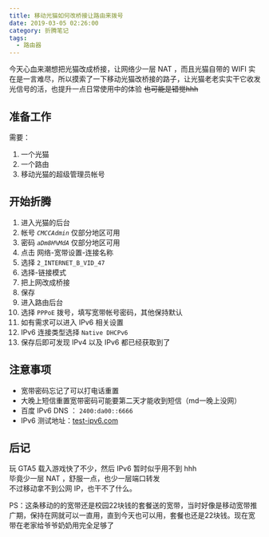 ```yaml
---
title: 移动光猫如何改桥接让路由来拨号
date: 2019-03-05 02:26:00
category: 折腾笔记
tags:
  - 路由器
---
```


今天心血来潮想把光猫改成桥接，让网络少一层 NAT ，而且光猫自带的 WIFI 实在是一言难尽，所以摸索了一下移动光猫改桥接的路子，让光猫老老实实干它收发光信号的活，也提升一点日常使用中的体验 ~~也可能是错觉hhh~~

## 准备工作

需要：

1. 一个光猫
2. 一个路由
3. 移动光猫的超级管理员帐号

## 开始折腾

1. 进入光猫的后台
2. 帐号 _`CMCCAdmin`_ 仅部分地区可用
3. 密码 _`aDm8H%MdA`_ 仅部分地区可用
4. 点击 网络-宽带设置-连接名称
5. 选择 `2_INTERNET_B_VID_47`
6. 选择-链接模式
7. 把上网改成桥接
8. 保存
9. 进入路由后台
10. 选择 `PPPoE` 拨号，填写宽带帐号密码，其他保持默认
11. 如有需求可以进入 IPv6 相关设置
12. IPv6 连接类型选择 `Native DHCPv6`
13. 保存后即可发现 IPv4 以及 IPv6 都已经获取到了

## 注意事项

- 宽带密码忘记了可以打电话重置
- 大晚上短信重置宽带密码可能要第二天才能收到短信（md一晚上没网）
- 百度 IPv6 DNS ： `2400:da00::6666`
- IPv6 测试地址：[test-ipv6.com](http://test-ipv6.com/)

## 后记

玩 GTA5 载入游戏快了不少，然后 IPv6 暂时似乎用不到 hhh  
毕竟少一层 NAT ，舒服一点，也少一层端口转发  
不过移动拿不到公网 IP，也干不了什么。

PS：这条移动的的宽带还是校园22块钱的套餐送的宽带，当时好像是移动宽带推广期，保持在网就可以一直用，直到今天也可以用，套餐也还是22块钱。现在宽带在老家给爷爷奶奶用完全足够了
